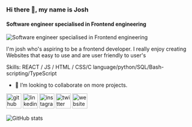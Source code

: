### Hi there 👋, my name is Josh
#### Software engineer specialised in Frontend engineering
![Software engineer specialised in Frontend engineering](https://pbs.twimg.com/profile_banners/1618488400486465536/1685613630/600x200)

I'm josh who's aspiring  to be a frontend developer. I really enjoy creating Websites that easy to use and are user friendly to user's


Skills:  REACT / JS / HTML / CSS/C language/python/SQL/Bash-scripting/TypeScript

- 👯 I’m looking to collaborate on more projects. 


[<img src='https://cdn.jsdelivr.net/npm/simple-icons@3.0.1/icons/github.svg' alt='github' height='40'>](https://github.com/0Fly98)  [<img src='https://cdn.jsdelivr.net/npm/simple-icons@3.0.1/icons/linkedin.svg' alt='linkedin' height='40'>](https://www.linkedin.com/in/https://www.instagram.com/joshlundu/?next=%2Fs://www.linkedin.com/in/josh-lundu-b87433279/)  [<img src='https://cdn.jsdelivr.net/npm/simple-icons@3.0.1/icons/instagram.svg' alt='instagram' height='40'>](https://www.instagram.com/https://www.instagram.com/joshlundu/?next=%2F/)  [<img src='https://cdn.jsdelivr.net/npm/simple-icons@3.0.1/icons/twitter.svg' alt='twitter' height='40'>](https://twitter.com/@joshua_lundu)  [<img src='https://cdn.jsdelivr.net/npm/simple-icons@3.0.1/icons/icloud.svg' alt='website' height='40'>](https://0fly98.github.io/responsive-website/)  

![GitHub stats](https://github-readme-stats.vercel.app/api?username=0Fly98&show_icons=true)  

